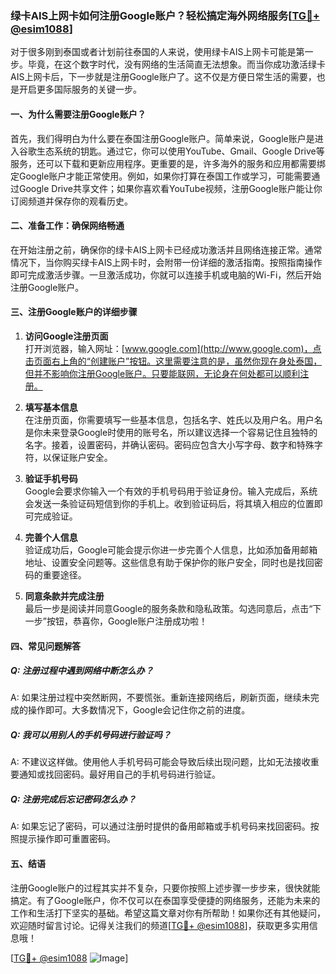 ### 绿卡AIS上网卡如何注册Google账户？轻松搞定海外网络服务[[TG💪+ @esim1088](https://t.me/s/esim1088)]

对于很多刚到泰国或者计划前往泰国的人来说，使用绿卡AIS上网卡可能是第一步。毕竟，在这个数字时代，没有网络的生活简直无法想象。而当你成功激活绿卡AIS上网卡后，下一步就是注册Google账户了。这不仅是方便日常生活的需要，也是开启更多国际服务的关键一步。

#### 一、为什么需要注册Google账户？

首先，我们得明白为什么要在泰国注册Google账户。简单来说，Google账户是进入谷歌生态系统的钥匙。通过它，你可以使用YouTube、Gmail、Google Drive等服务，还可以下载和更新应用程序。更重要的是，许多海外的服务和应用都需要绑定Google账户才能正常使用。例如，如果你打算在泰国工作或学习，可能需要通过Google Drive共享文件；如果你喜欢看YouTube视频，注册Google账户能让你订阅频道并保存你的观看历史。

#### 二、准备工作：确保网络畅通

在开始注册之前，确保你的绿卡AIS上网卡已经成功激活并且网络连接正常。通常情况下，当你购买绿卡AIS上网卡时，会附带一份详细的激活指南。按照指南操作即可完成激活步骤。一旦激活成功，你就可以连接手机或电脑的Wi-Fi，然后开始注册Google账户。

#### 三、注册Google账户的详细步骤

1. **访问Google注册页面**  
   打开浏览器，输入网址：[www.google.com](http://www.google.com)，点击页面右上角的“创建账户”按钮。这里需要注意的是，虽然你现在身处泰国，但并不影响你注册Google账户。只要能联网，无论身在何处都可以顺利注册。

2. **填写基本信息**  
   在注册页面，你需要填写一些基本信息，包括名字、姓氏以及用户名。用户名是你未来登录Google时使用的账号名，所以建议选择一个容易记住且独特的名字。接着，设置密码，并确认密码。密码应包含大小写字母、数字和特殊字符，以保证账户安全。

3. **验证手机号码**  
   Google会要求你输入一个有效的手机号码用于验证身份。输入完成后，系统会发送一条验证码短信到你的手机上。收到验证码后，将其填入相应的位置即可完成验证。

4. **完善个人信息**  
   验证成功后，Google可能会提示你进一步完善个人信息，比如添加备用邮箱地址、设置安全问题等。这些信息有助于保护你的账户安全，同时也是找回密码的重要途径。

5. **同意条款并完成注册**  
   最后一步是阅读并同意Google的服务条款和隐私政策。勾选同意后，点击“下一步”按钮，恭喜你，Google账户注册成功啦！

#### 四、常见问题解答

##### Q: 注册过程中遇到网络中断怎么办？
A: 如果注册过程中突然断网，不要慌张。重新连接网络后，刷新页面，继续未完成的操作即可。大多数情况下，Google会记住你之前的进度。

##### Q: 我可以用别人的手机号码进行验证吗？
A: 不建议这样做。使用他人手机号码可能会导致后续出现问题，比如无法接收重要通知或找回密码。最好用自己的手机号码进行验证。

##### Q: 注册完成后忘记密码怎么办？
A: 如果忘记了密码，可以通过注册时提供的备用邮箱或手机号码来找回密码。按照提示操作即可重置密码。

#### 五、结语

注册Google账户的过程其实并不复杂，只要你按照上述步骤一步步来，很快就能搞定。有了Google账户，你不仅可以在泰国享受便捷的网络服务，还能为未来的工作和生活打下坚实的基础。希望这篇文章对你有所帮助！如果你还有其他疑问，欢迎随时留言讨论。记得关注我们的频道[[TG💪+ @esim1088](https://t.me/s/esim1088)]，获取更多实用信息哦！

[[TG💪+ @esim1088](https://t.me/s/esim1088) ![Image](https://i.postimg.cc/4NQfJmqS/Snipaste-2025-05-13-00-14-12.png)]